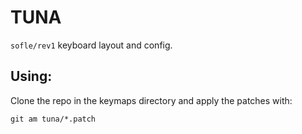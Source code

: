 # TUNA

`sofle/rev1` keyboard layout and config.

## Using:

Clone the repo in the keymaps directory and apply the patches with:

```shell
git am tuna/*.patch
```
